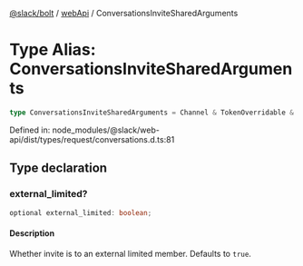 [@slack/bolt](../../../../index.md) / [webApi](../index.md) / ConversationsInviteSharedArguments

# Type Alias: ConversationsInviteSharedArguments

```ts
type ConversationsInviteSharedArguments = Channel & TokenOverridable & Emails | UserIDs & object;
```

Defined in: node\_modules/@slack/web-api/dist/types/request/conversations.d.ts:81

## Type declaration

### external\_limited?

```ts
optional external_limited: boolean;
```

#### Description

Whether invite is to an external limited member. Defaults to `true`.
